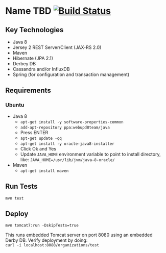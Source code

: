 # Name TBD [![Build Status](https://travis-ci.org/VictorEDA/alpha.svg?branch=master)](https://travis-ci.org/VictorEDA/alpha)

## Key Technologies
- Java 8
- Jersey 2 REST Server/Client (JAX-RS 2.0)
- Maven
- Hibernate (JPA 2.1)
- Derbey DB
- Cassandra and/or InfluxDB
- Spring (for configuration and transaction management)
 
## Requirements
### Ubuntu
- Java 8
  - `apt-get install -y software-properties-common`
  - `add-apt-repository ppa:webupd8team/java`
  - Press ENTER
  - `apt-get update -qq`
  - `apt-get install -y oracle-java8-installer`
  - Click Ok and Yes
  - Update `JAVA_HOME` environment variable to point to install directory, like: `JAVA_HOME=/usr/lib/jvm/java-8-oracle/`
- Maven
  - `apt-get install maven`

## Run Tests
`mvn test`

## Deploy
`mvn tomcat7:run -DskipTests=true`

This runs embedded Tomcat server on port 8080 using an embedded Derby DB. Verify deployment by doing:<br>
`curl -i localhost:8080/organizations/test`
